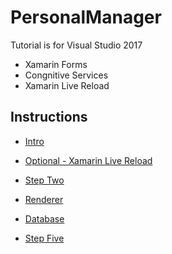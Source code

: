 # PersonalManager


Tutorial is for Visual Studio 2017


* Xamarin Forms
* Congnitive Services
* Xamarin Live Reload


## Instructions

* [Intro](https://github.com/madrvojt/PersonalManager/blob/master/Instructions/Step1-intro+layouts.md)

* [Optional - Xamarin Live Reload](Instructions/LiveReload.md)

* [Step Two](https://github.com/madrvojt/PersonalManager/blob/master/Instructions/Step2-pages+navigations.md)

* [Renderer](https://github.com/madrvojt/PersonalManager/blob/master/Instructions/Step3-lists.md)

* [Database](https://github.com/madrvojt/PersonalManager/blob/master/Instructions/Step4-database.md)

* [Step Five](https://github.com/madrvojt/PersonalManager/blob/master/Instructions/Step5-cognitiveservices.md)
